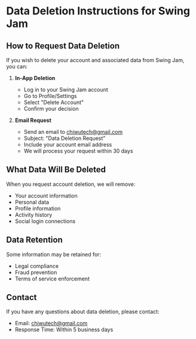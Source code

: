 # Data Deletion Instructions for Swing Jam

## How to Request Data Deletion

If you wish to delete your account and associated data from Swing Jam, you can:

1. **In-App Deletion**
   - Log in to your Swing Jam account
   - Go to Profile/Settings
   - Select "Delete Account"
   - Confirm your decision

2. **Email Request**
   - Send an email to chiwutech@gmail.com
   - Subject: "Data Deletion Request"
   - Include your account email address
   - We will process your request within 30 days

## What Data Will Be Deleted

When you request account deletion, we will remove:
- Your account information
- Personal data
- Profile information
- Activity history
- Social login connections

## Data Retention

Some information may be retained for:
- Legal compliance
- Fraud prevention
- Terms of service enforcement

## Contact

If you have any questions about data deletion, please contact:
- Email: chiwutech@gmail.com
- Response Time: Within 5 business days
